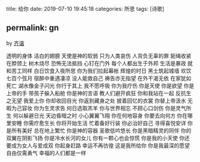 title: 给你
date: 2019-07-10 19:45:18
categories: 所思
tags: [诗歌]

permalink: gn
---
by [齐谐](http://caute.net/about/)

透明的身体
洁白的翅膀
天使是神的软弱
只为人类哀伤
人背负无辜的罪
轭绳收紧在脖颈上
树木烧尽
恐怖无法抵挡
心钉在门外
每个人都出生于外邦
生活是暴政
就和苦工同样
白日饮食入夜所思
你为我们拉起幕帐
辉煌的时日
黑土筑起城墙
欢饮七百个弦月
宿醉中重遇凄凉
没人能救自己
祷告亦无指望
在外干渴无依
在家犹如死亡
湖水像金子闪光
你行于其上
我不愿呼吸
你为我疗伤
你是天使
你是欲望
你是上帝的手
带孩子躲入船舱
你是神的言语
教人们避开疯狂
你和我站在一起
反抗生之无望
我爱上你
你却收回目光
你返到藏身之处
披着回忆的衣裳
你替上帝汲水
无暇为己容妆
你为生灵求告
何日选取羔羊
你与世界相忘
不顾心口剑伤
你是灵气所生
何以躲避日光
天边昏暗之时
小心翼翼飞翔
你在何地容身
你要去向何方
你在哪里安睡
你需疗愈生长
你将开始生活
忙着备好行装
你必治好自己
寻得喜悦安详
你是所有美好
总在地上繁忙
你是神的容器
圣歌低吟悠长
你是黑暗精灵的同伴
你的双翼在阴影飞扬
你是冷水长河的女儿
你有一颗心也会惊慌
你是我的小天使
你还要成为女人与爱成双
你起身赶路
幸运不再彷徨
这是我所给你
你是我最深的愿望
自由仅需勇气
幸福的人们都是一样